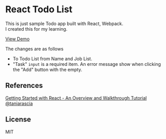 # React Todo List

This is just sample Todo app built with React, Webpack.  
I created this for my learning.  

[View Demo](https://chocolat5.github.io/react-todo-list-demo/)

The changes are as follows 

* To Todo List from Name and Job List.
* "Task" `input` is a required item. An error message show when clicking the "Add" button with the empty. 

## References

[Getting Started with React - An Overview and Walkthrough Tutorial](https://www.taniarascia.com/getting-started-with-react/)  
[@taniarascia](https://github.com/taniarascia)


## License

MIT
